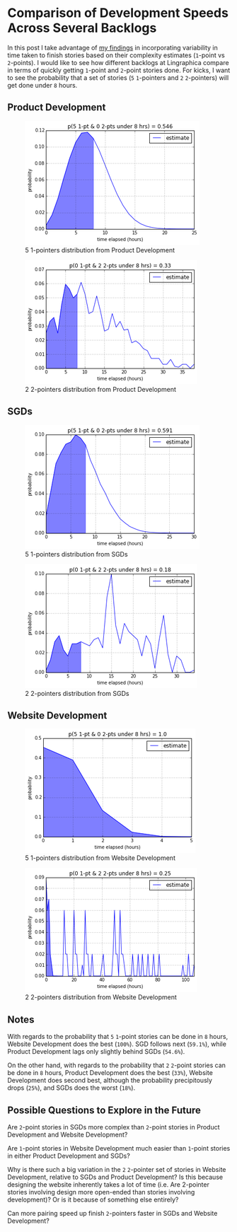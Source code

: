 # Comparison of Development Speeds Across Several Backlogs

In this post I take advantage of [my
findings](/2015/07/12/probability-of-hitting-deadlines-based-on-pivotal-tracker-points.html)
in incorporating variability in time taken to finish stories based on their
complexity estimates (`1`-point vs `2`-points). I would like to see how
different backlogs at Lingraphica compare in terms of quickly getting `1`-point
and `2`-point stories done. For kicks, I want to see the probability that a
set of stories (`5` `1`-pointers and `2` `2`-pointers) will get done under `8`
hours.

## Product Development
<figure>
<img src="/images/5-1-pointers-pd-under-8-hrs.png" alt="5 1-pointers distribution from Product Development">
<figcaption>
5 1-pointers distribution from Product Development
</figcaption>
</figure>

<figure>
<img src="/images/2-2-pointers-pd-under-8-hrs.png" alt="2 2-pointers distribution from Product Development">
<figcaption>
2 2-pointers distribution from Product Development
</figcaption>
</figure>

## SGDs

<figure>
<img src="/images/5-1-pointers-sgd-under-8-hrs.png" alt="5 1-pointers distribution from SGDs">
<figcaption>
5 1-pointers distribution from SGDs
</figcaption>
</figure>

<figure>
<img src="/images/2-2-pointers-sgd-under-8-hrs.png" alt="2 2-pointers distribution from SGDs">
<figcaption>
2 2-pointers distribution from SGDs
</figcaption>
</figure>

## Website Development

<figure>
<img src="/images/5-1-pointers-web-dev-under-8-hrs.png" alt="5 1-pointers distribution from Website Development">
<figcaption>
5 1-pointers distribution from Website Development
</figcaption>
</figure>

<figure>
<img src="/images/2-2-pointers-web-dev-under-8-hrs.png" alt="2 2-pointers distribution from Website Development">
<figcaption>
2 2-pointers distribution from Website Development
</figcaption>
</figure>

## Notes

With regards to the probability that `5` `1`-point stories can be done in `8` hours,
Website Development does the best (`100%`). SGD follows next (`59.1%`), while
Product Development lags only slightly behind SGDs (`54.6%`).

On the other hand, with regards to the probability that `2` `2`-point stories
can be done in `8` hours, Product Development does the best (`33%`), Website
Development does second best, although the probability precipitously drops
(`25%`), and SGDs does the worst (`18%`).

## Possible Questions to Explore in the Future

Are `2`-point stories in SGDs more complex than `2`-point stories in Product
Development and Website Development?

Are `1`-point stories in Website Development much easier than `1`-point stories
in either Product Development and SGDs?

Why is there such a big variation in the `2` `2`-pointer set of stories in
Website Development, relative to SGDs and Product Development? Is this because
designing the website inherently takes a lot of time (i.e. Are 2-pointer
stories involving design more open-ended than stories involving development)?
Or is it because of something else entirely?

Can more pairing speed up finish `2`-pointers faster in SGDs and Website
Development?
